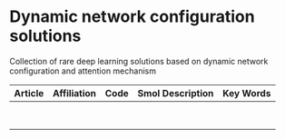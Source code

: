 # Dynamic network configuration solutions
Collection of rare deep learning solutions based on dynamic network configuration and attention mechanism

| Article 	| Affiliation 	| Code 	| Smol Description 	| Key Words 	|
|---------	|-------------	|------	|------------------	|-----------	|
|         	|             	|      	|                  	|           	|
|         	|             	|      	|                  	|           	|
|         	|             	|      	|                  	|           	|
|         	|             	|      	|                  	|           	|
|         	|             	|      	|                  	|           	|
|         	|             	|      	|                  	|           	|
|         	|             	|      	|                  	|           	|
|         	|             	|      	|                  	|           	|
